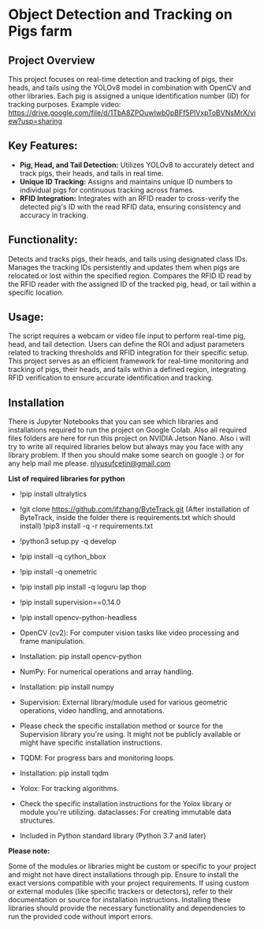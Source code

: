 # Object Detection and Tracking on Pigs farm

## Project Overview
This project focuses on real-time detection and tracking of pigs, their heads, and tails using the YOLOv8 model in combination with OpenCV and other libraries. Each pig is assigned a unique identification number (ID) for tracking purposes.
Example video: https://drive.google.com/file/d/1TbA8ZPOuwIwb0pBFf5PlVxpToBVNsMrX/view?usp=sharing

## Key Features:
- **Pig, Head, and Tail Detection:** Utilizes YOLOv8 to accurately detect and track pigs, their heads, and tails in real time.
- **Unique ID Tracking:** Assigns and maintains unique ID numbers to individual pigs for continuous tracking across frames.
- **RFID Integration:** Integrates with an RFID reader to cross-verify the detected pig's ID with the read RFID data, ensuring consistency and accuracy in tracking.

## Functionality:
Detects and tracks pigs, their heads, and tails using designated class IDs.
Manages the tracking IDs persistently and updates them when pigs are relocated or lost within the specified region.
Compares the RFID ID read by the RFID reader with the assigned ID of the tracked pig, head, or tail within a specific location.
## Usage:
The script requires a webcam or video file input to perform real-time pig, head, and tail detection.
Users can define the ROI and adjust parameters related to tracking thresholds and RFID integration for their specific setup.
This project serves as an efficient framework for real-time monitoring and tracking of pigs, their heads, and tails within a defined region, integrating RFID verification to ensure accurate identification and tracking.


## Installation
There is Jupyter Notebooks that you can see which libraries and installations required to run the project on Google Colab. Also all required files folders are here for run this project on NVIDIA Jetson Nano. Also i will try to write all required libraries below but always may you face with any library problem. If then you should make some search on google :) or for any help mail me please. nlyusufcetin@gmail.com
  
 **List of required libraries for python**
 - !pip install ultralytics
 - !git clone https://github.com/ifzhang/ByteTrack.git
  (After installation of ByteTrack, inside the folder there is requirements.txt which should install) !pip3 install -q -r requirements.txt
- !python3 setup.py -q develop
- !pip install -q cython_bbox
- !pip install -q onemetric
- !pip install pip install -q loguru lap thop
- !pip install supervision==0.14.0
- !pip install opencv-python-headless
- OpenCV (cv2): For computer vision tasks like video processing and frame manipulation.
- Installation: pip install opencv-python

- NumPy: For numerical operations and array handling.
- Installation: pip install numpy

- Supervision: External library/module used for various geometric operations, video handling, and annotations.
- Please check the specific installation method or source for the Supervision library you're using. It might not be publicly available or might have specific installation instructions.

- TQDM: For progress bars and monitoring loops.
- Installation: pip install tqdm

- Yolox: For tracking algorithms.
- Check the specific installation instructions for the Yolox library or module you're utilizing.
dataclasses: For creating immutable data structures.
- Included in Python standard library (Python 3.7 and later)

**Please note:**

Some of the modules or libraries might be custom or specific to your project and might not have direct installations through pip.
Ensure to install the exact versions compatible with your project requirements.
If using custom or external modules (like specific trackers or detectors), refer to their documentation or source for installation instructions.
Installing these libraries should provide the necessary functionality and dependencies to run the provided code without import errors.


